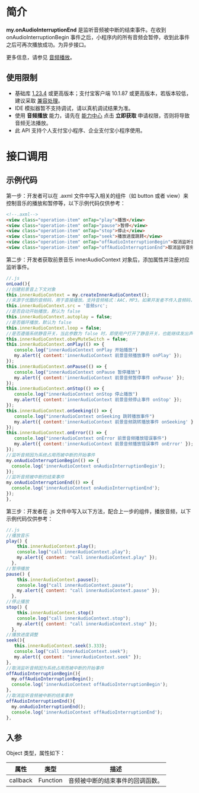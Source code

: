 
# 简介
**my.onAudioInterruptionEnd** 是监听音频被中断的结束事件。在收到 onAudioInterruptionBegin 事件之后，小程序内的所有音频会暂停，收到此事件之后可再次播放成功。为异步接口。

更多信息，请参见 [音频播放](https://opendocs.alipay.com/mini/00d6hx)。

## 使用限制

- 基础库 [1.23.4](https://opendocs.alipay.com/mini/framework/lib) 或更高版本；支付宝客户端 10.1.87 或更高版本，若版本较低，建议采取 [兼容处理](https://opendocs.alipay.com/mini/framework/compatibility)。
- IDE 模拟器暂不支持调试，请以真机调试结果为准。
- 使用 **音频播放** 能力，请先在 [能力中心](https://nengli.alipay.com/abilityprod/detail?abilityCode=AM010501000000054210) 点击 **立即获取** 申请权限，否则将导致音频无法播放。
- 此 API 支持个人支付宝小程序、企业支付宝小程序使用。

# 接口调用

## 示例代码
第一步：开发者可以在 .axml 文件中写入相关的组件（如 button 或者 view）来控制音乐的播放和暂停等，以下示例代码仅供参考：
```html
<!--.axml-->
<view class="operation-item" onTap="play">播放</view>
<view class="operation-item" onTap="pause">暂停</view>
<view class="operation-item" onTap="stop">停止</view>
<view class="operation-item" onTap="seek">播放进度跳转</view>
<view class="operation-item" onTap="offAudioInterruptionBegin">取消监听音频因为系统占用而被中断的开始事件</view>
<view class="operation-item" onTap="offAudioInterruptionEnd">取消监听音频被中断的结束事件</view>
```
第二步：开发者获取前景音乐 innerAudioContext 对象后，添加属性并注册对应监听事件。
```javascript
//.js
onLoad(){
//创建前景音上下文对象
this.innerAudioContext = my.createInnerAudioContext();
//来源于优酷的音频码，用于直接播放。支持音频格式：AAC，MP3。如果开发者不传入音频码，控制台不会报错，但无音频播放。
this.innerAudioContext.src = '音频src'; 
//是否自动开始播放，默认为 false
this.innerAudioContext.autoplay = false;
//是否循环播放，默认为 false
this.innerAudioContext.loop = false;
//是否遵循系统静音开关，当此参数为 false 时，即使用户打开了静音开关，也能继续发出声音，默认值 true(注意：此参数仅 iOS 支持)。
this.innerAudioContext.obeyMuteSwitch = false; 
this.innerAudioContext.onPlay(() => {
   console.log("innerAudioContext onPlay 开始播放")
   my.alert({ content:'innerAudioContext 前景音频播放事件 onPlay' });
});
this.innerAudioContext.onPause(() => {
   console.log("innerAudioContext onPause 暂停播放")
   my.alert({ content:'innerAudioContext 前景音频暂停事件 onPause' });
});
this.innerAudioContext.onStop(() => {
   console.log("innerAudioContext onStop 停止播放")
   my.alert({ content:'innerAudioContext 前景音频停止事件 onStop' });
});
this.innerAudioContext.onSeeking(() => {
   console.log("innerAudioContext onSeeking 跳转播放事件")
   my.alert({ content:'innerAudioContext 前景音频跳转播放事件 onSeeking' });
});
this.innerAudioContext.onError(() => {
   console.log("innerAudioContext onError 前景音频播放错误事件")
   my.alert({ content:'innerAudioContext 前景音频播放错误事件 onError' });
});
//监听音频因为系统占用而被中断的开始事件
my.onAudioInterruptionBegin(() => {
  console.log('innerAudioContext onAudioInterruptionBegin');
});
//监听音频被中断的结束事件
my.onAudioInterruptionEnd(() => {
  console.log('innerAudioContext onAudioInterruptionEnd');
});
},
```
第三步：开发者在 .js 文件中写入以下方法，配合上一步的组件，播放音频，以下示例代码仅供参考：
```javascript
//.js
//播放音乐
play() {
    this.innerAudioContext.play();
    console.log("call innerAudioContext.play");
    my.alert({ content: "call innerAudioContext.play" });
  },
//暂停播放
pause() {
    this.innerAudioContext.pause();
    console.log("call innerAudioContext.pause");
    my.alert({ content: "call innerAudioContext.pause" });
  },
//停止播放
stop() {
    this.innerAudioContext.stop()
    console.log("call innerAudioContext.stop");
    my.alert({ content: "call innerAudioContext.stop" });
  },
//播放进度调整
seek(){
   this.innerAudioContext.seek(3.333);
   console.log("call innerAudioContext.seek");
   my.alert({ content: "innerAudioContext.seek" });
},
//取消监听音频因为系统占用而被中断的开始事件
offAudioInterruptionBegin(){
  my.offAudioInterruptionBegin();
  console.log('innerAudioContext offAudioInterruptionBegin');
},
//取消监听音频被中断的结束事件
offAudioInterruptionEnd(){
  my.onAudioInterruptionEnd();
  console.log('innerAudioContext offAudioInterruptionEnd');
},
```

## 入参
Object 类型，属性如下：

| 属性 | 类型 | 描述 |
| --- | --- | --- |
| callback | Function | 音频被中断的结束事件的回调函数。 |

